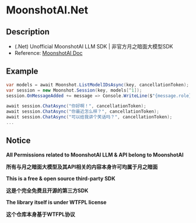 # MoonshotAI.Net

## Description

* (.Net) Unofficial MoonshotAI LLM SDK | 非官方月之暗面大模型SDK
* Reference: [MoonshotAI Doc](https://platform.moonshot.cn/docs/intro)

## Example

```c#
var models = await Moonshot.ListModelIDsAsync(key, cancellationToken);
var session = new Moonshot.Session(key, models[^1]);
session.OnMessageAdded += message => Console.WriteLine($"{message.role}: {message.content}");

await session.ChatAsync("你好啊！", cancellationToken);
await session.ChatAsync("你最近怎么样？", cancellationToken);
await session.ChatAsync("可以给我讲个笑话吗？", cancellationToken);
...
```

## Notice

**All Permissions related to MoonshotAI LLM & API belong to MoonshotAI**

**所有与月之暗面大模型及其API相关的内容本身许可均属于月之暗面**

**This is a free & open source third-party SDK**

**这是个完全免费且开源的第三方SDK**

**The library itself is under WTFPL license**

**这个仓库本身基于WTFPL协议**